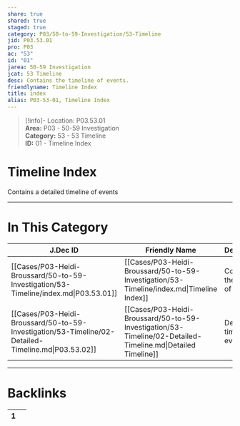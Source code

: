 ```yaml
---  
share: true  
shared: true  
staged: true  
category: P03/50-to-59-Investigation/53-Timeline  
jid: P03.53.01  
pro: P03  
ac: "53"  
id: "01"  
jarea: 50-59 Investigation  
jcat: 53 Timeline  
desc: Contains the timeline of events.  
friendlyname: Timeline Index  
title: index  
alias: P03-53-01, Timeline Index  
---  
```

  
>[!info]- Location: P03.53.01  
>**Area:** P03 - 50-59 Investigation  
>**Category:** 53 - 53 Timeline  
>**ID:** 01 - Timeline Index  
  
# Timeline Index  
  
Contains a detailed timeline of events  
   
  
  
---  
# In This Category  
  
| J.Dec ID                                                                                            | Friendly Name                                                                                               | Description                      |  
| --------------------------------------------------------------------------------------------------- | ----------------------------------------------------------------------------------------------------------- | -------------------------------- |  
| [[Cases/P03-Heidi-Broussard/50-to-59-Investigation/53-Timeline/index.md\|P03.53.01]]                | [[Cases/P03-Heidi-Broussard/50-to-59-Investigation/53-Timeline/index.md\|Timeline Index]]                   | Contains the timeline of events. |  
| [[Cases/P03-Heidi-Broussard/50-to-59-Investigation/53-Timeline/02-Detailed-Timeline.md\|P03.53.02]] | [[Cases/P03-Heidi-Broussard/50-to-59-Investigation/53-Timeline/02-Detailed-Timeline.md\|Detailed Timeline]] | Detailed timeline of events.     |  
  
  
---  
# Backlinks  
<div><table class="dataview table-view-table"><thead class="table-view-thead"><tr class="table-view-tr-header"><th class="table-view-th"><span></span><span class="dataview small-text">1</span></th><th class="table-view-th"><span></span></th></tr></thead><tbody class="table-view-tbody"></tbody></table></div>